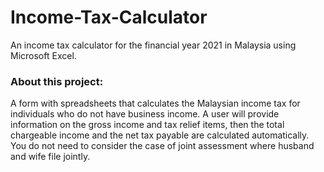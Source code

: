 # Income-Tax-Calculator

An income tax calculator for the financial year 2021 in Malaysia using Microsoft Excel.

### About this project:
A form with spreadsheets that calculates the Malaysian income tax for individuals who do not have business income.
A user will provide information on the gross income and tax relief items, then the total chargeable income and the net tax
payable are calculated automatically. You do not need to consider the case of joint assessment where husband and wife
file jointly. 


